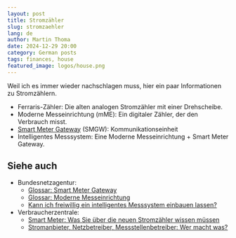 ```yaml
---
layout: post
title: Stromzähler
slug: stromzaehler
lang: de
author: Martin Thoma
date: 2024-12-29 20:00
category: German posts
tags: finances, house
featured_image: logos/house.png
---
```

Weil ich es immer wieder nachschlagen muss, hier ein paar Informationen zu Stromzählern.

* Ferraris-Zähler: Die alten analogen Stromzähler mit einer Drehscheibe.
* Moderne Messeinrichtung (mME): Ein digitaler Zähler, der den Verbrauch misst.
* [Smart Meter Gateway](https://de.wikipedia.org/wiki/Smart-Meter-Gateway) (SMGW): Kommunikationseinheit
* Intelligentes Messsystem: Eine Moderne Messeinrichtung + Smart Meter Gateway.


## Siehe auch

* Bundesnetzagentur:
    * [Glossar: Smart Meter Gateway](https://www.bundesnetzagentur.de/SharedDocs/A_Z_Glossar/S/SmartMeterGateway.html?nn=686258)
    * [Glossar: Mo­der­ne Mess­ein­rich­tung](https://www.bundesnetzagentur.de/SharedDocs/A_Z_Glossar/M/ModerneMesseinrichtung.html)
    * [Kann ich freiwillig ein intelligentes Messsystem einbauen lassen?](https://www.bundesnetzagentur.de/DE/Vportal/Energie/Metering/start.html#:~:text=Kann%20ich%20freiwillig%20ein%20intelligentes,als%20einmalig%2030%20Euro%20verlangen)
* Verbraucherzentrale:
    * [Smart Meter: Was Sie über die neuen Stromzähler wissen müssen](https://www.verbraucherzentrale.de/wissen/energie/preise-tarife-anbieterwechsel/smart-meter-was-sie-ueber-die-neuen-stromzaehler-wissen-muessen-13275)
    * [Stromanbieter, Netzbetreiber, Messstellenbetreiber: Wer macht was?](https://www.verbraucherzentrale.nrw/wissen/energie/preise-tarife-anbieterwechsel/stromanbieter-netzbetreiber-messstellenbetreiber-wer-macht-was-38444)
